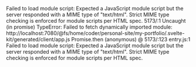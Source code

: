 Failed to load module script: Expected a JavaScript module script but the server responded with a MIME type of "text/html". Strict MIME type checking is enforced for module scripts per HTML spec.
5173/:1 Uncaught (in promise) TypeError: Failed to fetch dynamically imported module: http://localhost:7080/@fs/home/coder/personal-site/my-portfolio/.svelte-kit/generated/client/app.js
Promise.then
(anonymous) @ 5173/:123
entry.js:1 Failed to load module script: Expected a JavaScript module script but the server responded with a MIME type of "text/html". Strict MIME type checking is enforced for module scripts per HTML spec.